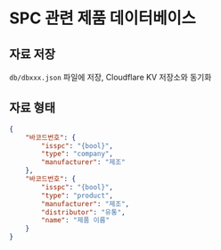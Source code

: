 # SPC 관련 제품 데이터베이스

## 자료 저장

`db/dbxxx.json` 파일에 저장, Cloudflare KV 저장소와 동기화

## 자료 형태

```json
{
    "바코드번호": {
        "isspc": "{bool}",
        "type": "company",
        "manufacturer": "제조"
    },
    "바코드번호": {
        "isspc": "{bool}",
        "type": "product",
        "manufacturer": "제조",
        "distributor": "유통",
        "name": "제품 이름"
    }
}
```
